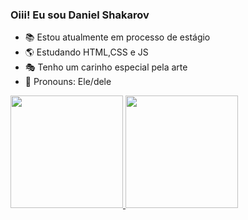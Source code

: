 ### Oiii! Eu sou Daniel Shakarov
- 📚 Estou atualmente em processo de estágio
- 🌎 Estudando HTML,CSS e JS
- 🎭 Tenho um carinho especial pela arte
- 💬 Pronouns: Ele/dele

<div>
<a href="https://github.com/Danielshakarov">
<img height="180cm" src="https://github-readme-stats.vercel.app/api?username=DanielShakarov&show_icons-true&theme=dracula&include_all_commits=true&count_private=true"/>
<img height="180cm" src="https://github-readme-stats.vercel.app/api/top-langs/?username=DanielShakarov&layout=compact&langs_count=16&theme=dracula"/>
</div>
